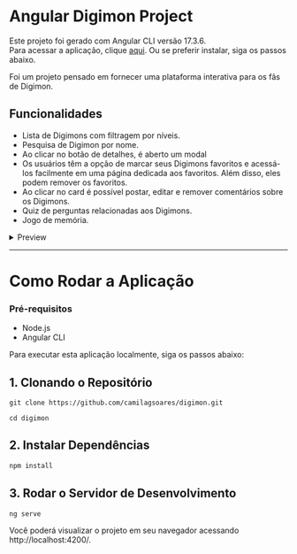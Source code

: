 # Angular Digimon Project

Este projeto foi gerado com Angular CLI versão 17.3.6.  
Para acessar a aplicação, clique <a href="https://inchurch.vercel.app/">aqui</a>. Ou se preferir instalar, siga os passos abaixo.


Foi um projeto pensado em fornecer uma plataforma interativa para os fãs de Digimon.

## Funcionalidades

* Lista de Digimons com filtragem por níveis.
* Pesquisa de Digimon por nome.
* Ao clicar no botão de detalhes, é aberto um modal
* Os usuários têm a opção de marcar seus Digimons favoritos e acessá-los facilmente em uma página dedicada aos favoritos. Além disso, eles podem remover os favoritos.
* Ao clicar no card é possível postar, editar e remover comentários sobre os Digimons.
* Quiz de perguntas relacionadas aos Digimons.
* Jogo de memória.


<!-- TABLE OF CONTENTS -->
<details>
  <summary>Preview</summary>

![imagem](https://github.com/camilagsoares/digimon/assets/85360804/4b4a5418-54f9-4654-81b8-f3073c1eb2b9)

</details>

<hr />

# Como Rodar a Aplicação

### Pré-requisitos

- Node.js 
- Angular CLI 

Para executar esta aplicação localmente, siga os passos abaixo:

## 1. Clonando o Repositório
```
git clone https://github.com/camilagsoares/digimon.git
```

```
cd digimon
```

## 2. Instalar Dependências
```bash
npm install
```

## 3.  Rodar o Servidor de Desenvolvimento

```bash 
ng serve
```

Você poderá visualizar o projeto em seu navegador acessando http://localhost:4200/.

